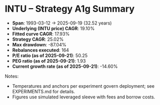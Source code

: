 # INTU – Strategy A1g Summary

- **Span**: 1993-03-12 → 2025-09-19 (32.52 years)
- **Underlying (INTU price) CAGR**: 19.10%
- **Fitted curve CAGR**: 17.93%
- **Strategy CAGR**: 25.02%
- **Max drawdown**: -87.04%
- **Rebalances executed**: 164
- **P/E ratio (as of 2025-09-21)**: 50.25
- **PEG ratio (as of 2025-09-21)**: 1.93
- **Current growth rate (as of 2025-09-21)**: -14.60%

Notes:

- Temperatures and anchors per experiment govern deployment; see EXPERIMENTS.md for details.
- Figures use simulated leveraged sleeve with fees and borrow costs.


